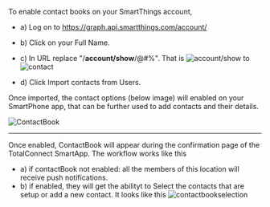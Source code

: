 To enable contact books on your SmartThings account,

- a) Log on to https://graph.api.smartthings.com/account/
- b) Click on your Full Name.
- c) In URL replace "/**account/show**/@#$%" with "/**contact**/@#$%". That is ![account/show](http://imgur.com/9PjY00J.jpg) to ![contact](http://imgur.com/uL2ZySL.jpg)

- d) Click Import contacts from Users.

Once imported, the contact options (below image) will enabled on your SmartPhone app, that can be further used to add contacts and their details.

![ContactBook](http://imgur.com/n617zaT.jpg)

---

Once enabled, ContactBook will appear during the confirmation page of the TotalConnect SmartApp. The workflow works like this

- a) if contactBook not enabled: all the members of this location will receive push notifications.
- b) if enabled, they will get the abilityt to Select the contacts that are setup or add a new contact. It looks like this ![contactbookselection](http://imgur.com/MoivZ26.jpg)

